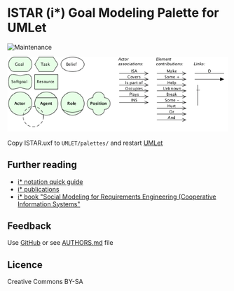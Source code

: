 # ISTAR (i\*) Goal Modeling Palette for UMLet 

![Maintenance](https://img.shields.io/maintenance/yes/2012.svg)


![Palette](ISTAR-20120127.png)

Copy ISTAR.uxf to `UMLET/palettes/` and restart [UMLet](https://umlet.com)



## Further reading

- [i* notation quick guide](http://istar.rwth-aachen.de/tiki-index.php?page=iStarQuickGuide)
- [i* publications](http://istar.rwth-aachen.de/tiki-index.php?page=Publications)
- [i* book "Social Modeling for Requirements Engineering (Cooperative Information Systems"](https://www.amazon.de/dp/0262240556)


## Feedback

Use [GitHub](https://github.com/andre-st/umlet-palettes/issues) or see [AUTHORS.md](AUTHORS.md) file



## Licence

Creative Commons BY-SA
